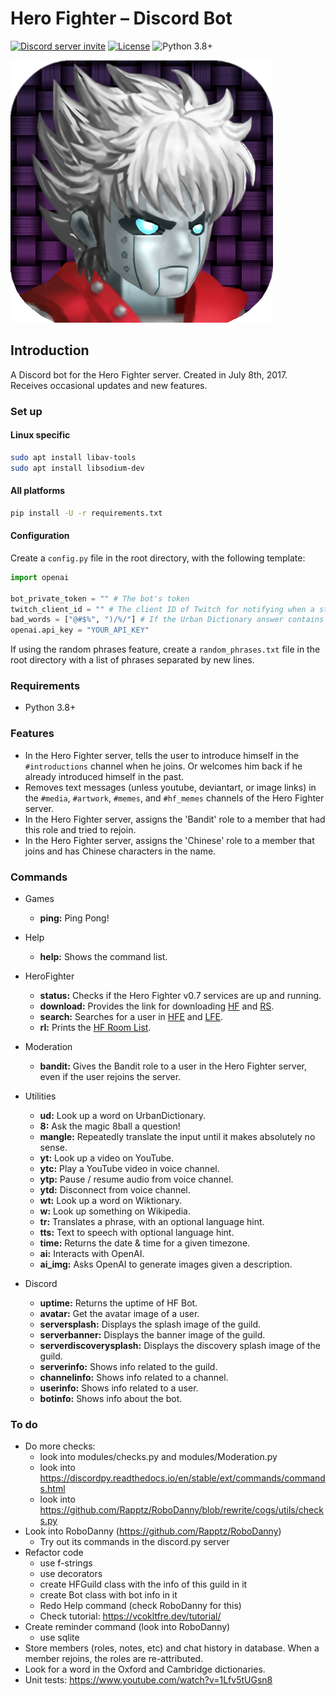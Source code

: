 # Hero Fighter &ndash; Discord Bot

[![Discord server invite](https://discord.com/api/guilds/234364433344888832/widget.png)](https://discord.gg/3PUwmY8) [![License](https://img.shields.io/badge/license-MIT-red?style=flat)](LICENSE) ![Python 3.8+](https://img.shields.io/badge/python-v3.8+-blue?style=flat)

![Bot Avatar](resources/avatar/bot_avatar_v2.png)

## Introduction

A Discord bot for the Hero Fighter server. Created in July 8th, 2017. Receives occasional updates and new features.

### Set up

#### Linux specific

```sh
sudo apt install libav-tools
sudo apt install libsodium-dev
```

#### All platforms

```sh
pip install -U -r requirements.txt
```

#### Configuration

Create a `config.py` file in the root directory, with the following template:

```py
import openai

bot_private_token = "" # The bot's token
twitch_client_id = "" # The client ID of Twitch for notifying when a stream goes live
bad_words = ["@#$%", ")/%/"] # If the Urban Dictionary answer contains one of the specified badwords, "- nsfw -" will be the only output.
openai.api_key = "YOUR_API_KEY"
```

If using the random phrases feature, create a `random_phrases.txt` file in the root directory with a list of phrases separated by new lines.

### Requirements

- Python 3.8+

### Features

- In the Hero Fighter server, tells the user to introduce himself in the `#introductions` channel when he joins. Or welcomes him back if he already introduced himself in the past.
- Removes text messages (unless youtube, deviantart, or image links) in the `#media`, `#artwork`, `#memes`, and `#hf_memes` channels of the Hero Fighter server.
- In the Hero Fighter server, assigns the 'Bandit' role to a member that had this role and tried to rejoin.
- In the Hero Fighter server, assigns the 'Chinese' role to a member that joins and has Chinese characters in the name. 

### Commands

- Games
  - **ping:** Ping Pong!

- Help
  - **help:** Shows the command list.

- HeroFighter
  - **status:** Checks if the Hero Fighter v0.7 services are up and running.
  - **download:** Provides the link for downloading [HF](http://www.mediafire.com/file/ifqnas78z6eosyy/Hero_Fighter_v0.7.exe) and [RS](http://herofighter-empire.com/downloads/servers/RS_0.7_1.0a_MangaD.zip).
  - **search:** Searches for a user in [HFE](http://www.herofighter-empire.com/forum/) and [LFE](https://www.lf-empire.de/forum/).
  - **rl:** Prints the [HF Room List](http://herofighter-empire.com/hf-empire/multiplayer/room-list).

- Moderation
  - **bandit:** Gives the Bandit role to a user in the Hero Fighter server, even if the user rejoins the server.

- Utilities
  - **ud:** Look up a word on UrbanDictionary.
  - **8:** Ask the magic 8ball a question!
  - **mangle:** Repeatedly translate the input until it makes absolutely no sense.
  - **yt:** Look up a video on YouTube.
  - **ytc:** Play a YouTube video in voice channel.
  - **ytp:** Pause / resume audio from voice channel.
  - **ytd:** Disconnect from voice channel.
  - **wt:** Look up a word on Wiktionary.
  - **w:** Look up something on Wikipedia.
  - **tr:** Translates a phrase, with an optional language hint.
  - **tts:** Text to speech with optional language hint.
  - **time:** Returns the date & time for a given timezone.
  - **ai:** Interacts with OpenAI.
  - **ai_img:** Asks OpenAI to generate images given a description.

- Discord
  - **uptime:** Returns the uptime of HF Bot.
  - **avatar:** Get the avatar image of a user.
  - **serversplash:** Displays the splash image of the guild.
  - **serverbanner:** Displays the banner image of the guild.
  - **serverdiscoverysplash:** Displays the discovery splash image of the guild.
  - **serverinfo:** Shows info related to the guild.
  - **channelinfo:** Shows info related to a channel.
  - **userinfo:** Shows info related to a user.
  - **botinfo:** Shows info about the bot.

### To do

- Do more checks:
  - look into modules/checks.py and modules/Moderation.py
  - look into https://discordpy.readthedocs.io/en/stable/ext/commands/commands.html
  - look into https://github.com/Rapptz/RoboDanny/blob/rewrite/cogs/utils/checks.py
- Look into RoboDanny (https://github.com/Rapptz/RoboDanny)
  - Try out its commands in the discord.py server
- Refactor code
  - use f-strings
  - use decorators
  - create HFGuild class with the info of this guild in it
  - create Bot class with bot info in it
  - Redo Help command (check RoboDanny for this)
  - Check tutorial: https://vcokltfre.dev/tutorial/
- Create reminder command (look into RoboDanny)
  - use sqlite
- Store members (roles, notes, etc) and chat history in database. When a member rejoins, the roles are re-attributed.
- Look for a word in the Oxford and Cambridge dictionaries.
- Unit tests: https://www.youtube.com/watch?v=1Lfv5tUGsn8
